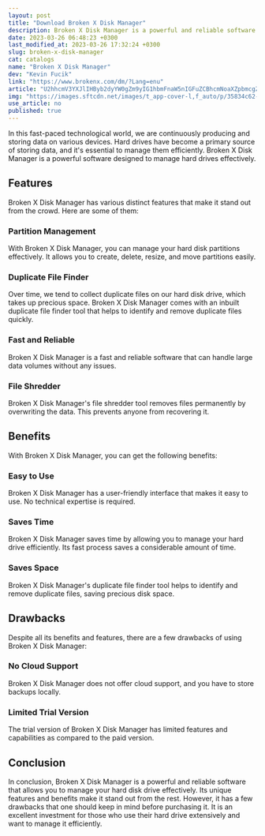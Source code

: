 ```yaml
---
layout: post
title: "Download Broken X Disk Manager"
description: Broken X Disk Manager is a powerful and reliable software that allows you to manage your hard disk drive effectively. Read more to know about its features, drawbacks, and benefits.
date: 2023-03-26 06:48:23 +0300
last_modified_at: 2023-03-26 17:32:24 +0300
slug: broken-x-disk-manager
cat: catalogs
name: "Broken X Disk Manager"
dev: "Kevin Fucik"
link: "https://www.brokenx.com/dm/?Lang=enu"
article: "U2hhcmV3YXJlIHByb2dyYW0gZm9yIG1hbmFnaW5nIGFuZCBhcmNoaXZpbmcgZGlza3Mgb2YgYW55IGtpbmRGaXhlcyBtb3JlIGVycm9ycyBmb3VuZCBkdXJpbmcgZGV2ZWxvcG1lbnQgb2YgdmVyc2lvbiA0LkNoYW5nZXNGaXhlcyBtb3JlIGVycm9ycyBmb3VuZCBkdXJpbmcgZGV2ZWxvcG1lbnQgb2YgdmVyc2lvbiA0Lg=="
img: "https://images.sftcdn.net/images/t_app-cover-l,f_auto/p/35834c62-9b38-11e6-9197-00163ed833e7/3218459900/broken-x-disk-manager-screenshot.jpg"
use_article: no
published: true
---
```


In this fast-paced technological world, we are continuously producing and storing data on various devices. Hard drives have become a primary source of storing data, and it's essential to manage them efficiently. Broken X Disk Manager is a powerful software designed to manage hard drives effectively. 

## Features
Broken X Disk Manager has various distinct features that make it stand out from the crowd. Here are some of them:

### Partition Management
With Broken X Disk Manager, you can manage your hard disk partitions effectively. It allows you to create, delete, resize, and move partitions easily. 

### Duplicate File Finder
Over time, we tend to collect duplicate files on our hard disk drive, which takes up precious space. Broken X Disk Manager comes with an inbuilt duplicate file finder tool that helps to identify and remove duplicate files quickly.

### Fast and Reliable
Broken X Disk Manager is a fast and reliable software that can handle large data volumes without any issues.

### File Shredder
Broken X Disk Manager's file shredder tool removes files permanently by overwriting the data. This prevents anyone from recovering it.

## Benefits
With Broken X Disk Manager, you can get the following benefits:

### Easy to Use
Broken X Disk Manager has a user-friendly interface that makes it easy to use. No technical expertise is required.

### Saves Time
Broken X Disk Manager saves time by allowing you to manage your hard drive efficiently. Its fast process saves a considerable amount of time.

### Saves Space
Broken X Disk Manager's duplicate file finder tool helps to identify and remove duplicate files, saving precious disk space.

## Drawbacks
Despite all its benefits and features, there are a few drawbacks of using Broken X Disk Manager:

### No Cloud Support
Broken X Disk Manager does not offer cloud support, and you have to store backups locally. 

### Limited Trial Version
The trial version of Broken X Disk Manager has limited features and capabilities as compared to the paid version.

## Conclusion
In conclusion, Broken X Disk Manager is a powerful and reliable software that allows you to manage your hard disk drive effectively. Its unique features and benefits make it stand out from the rest. However, it has a few drawbacks that one should keep in mind before purchasing it. It is an excellent investment for those who use their hard drive extensively and want to manage it efficiently.